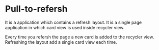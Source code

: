 # Pull-to-refersh

It is a application which contains a refresh layout.
It is a single page application in which card view is used inside recycler view.

Every time you refersh the page a new card is added to the recycler view.
Refreshing the layout add a single card view each time.
